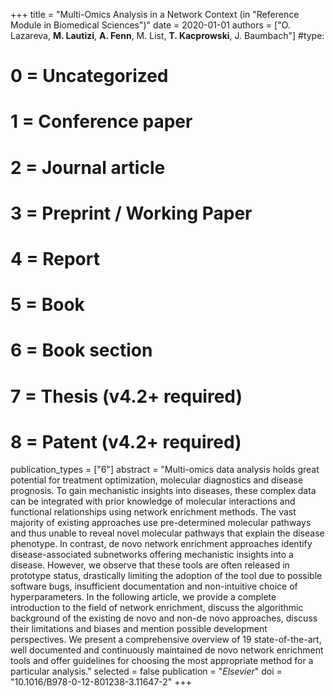 +++
title = "Multi-Omics Analysis in a Network Context (in \"Reference Module in Biomedical Sciences\")"
date = 2020-01-01
authors = ["O. Lazareva, **M. Lautizi**, **A. Fenn**, M. List, **T. Kacprowski**, J. Baumbach"]
#type:
#    0 = Uncategorized
#    1 = Conference paper
#    2 = Journal article
#    3 = Preprint / Working Paper
#    4 = Report
#    5 = Book
#    6 = Book section
#    7 = Thesis (v4.2+ required)
#    8 = Patent (v4.2+ required)
publication_types = ["6"]
abstract = "Multi-omics data analysis holds great potential for treatment optimization, molecular diagnostics and disease prognosis. To gain mechanistic insights into diseases, these complex data can be integrated with prior knowledge of molecular interactions and functional relationships using network enrichment methods. The vast majority of existing approaches use pre-determined molecular pathways and thus unable to reveal novel molecular pathways that explain the disease phenotype. In contrast, de novo network enrichment approaches identify disease-associated subnetworks offering mechanistic insights into a disease. However, we observe that these tools are often released in prototype status, drastically limiting the adoption of the tool due to possible software bugs, insufficient documentation and non-intuitive choice of hyperparameters. In the following article, we provide a complete introduction to the field of network enrichment, discuss the algorithmic background of the existing de novo and non-de novo approaches, discuss their limitations and biases and mention possible development perspectives. We present a comprehensive overview of 19 state-of-the-art, well documented and continuously maintained de novo network enrichment tools and offer guidelines for choosing the most appropriate method for a particular analysis."
selected = false
publication = "*Elsevier*"
doi = "10.1016/B978-0-12-801238-3.11647-2"
+++


